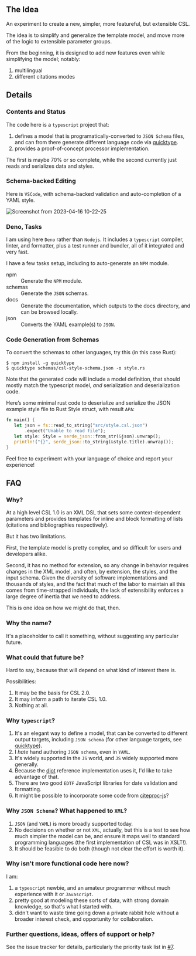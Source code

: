 ## The Idea

An experiment to create a new, simpler, more featureful, but extensible CSL.

The idea is to simplify and generalize the template model, and move more of the
logic to extensible parameter groups.

From the beginning, it is designed to add new features even while simplifying
the model; notably:

1. multilingual
2. different citations modes

## Details

### Contents and Status

The code here is a `typescript` project that:

1. defines a model that is programatically-converted to `JSON Schema` files, and
   can from there generate different language code via
   [quicktype](https://quicktype.io).
2. provides a proof-of-concept processor implementation.

The first is maybe 70% or so complete, while the second currently just reads and
serializes data and styles.

### Schema-backed Editing

Here is `VSCode`, with schema-backed validation and auto-completion of a YAML
style.

![Screenshot from 2023-04-16 10-22-25](https://user-images.githubusercontent.com/1134/232319672-88e96d95-1806-4d6b-9d27-6d0cc32d5033.png)

### Deno, Tasks

I am using here `Deno` rather than `Nodejs`. 
It includes a `typescript` compiler, linter, and formatter, plus a test runner and bundler, all of it integrated and very fast.

I have a few tasks setup, including to auto-generate an `NPM` module.

<dl>
  <dt>npm</dt>
  <dd>Generate the <code>NPM</code> module.</dd>
  <dt>schemas</dt>
  <dd>Generate the <code>JSON</code> schemas.</dd>
  <dt>docs</dt>
  <dd>Generate the documentation, which outputs to the docs directory, and can be browsed locally.</dd>
  <dt>json</dt>
  <dd>Converts the </code>YAML</code> example(s) to <code>JSON</code>.</dd>
</dl>

### Code Generation from Schemas

To convert the schemas to other languages, try this (in this case Rust):

```console
$ npm install -g quicktype
$ quicktype schemas/csl-style-schema.json -o style.rs
```

Note that the generated code will include a model definition, that should mostly
match the typescript model, _and_ serialization and deserialization code.

Here’s some minimal rust code to deserialize and serialize the JSON example
style file to Rust Style struct, with result `APA`:

```rust
fn main() {
   let json = fs::read_to_string("src/style.csl.json")
       .expect("Unable to read file");
   let style: Style = serde_json::from_str(&json).unwrap();
   println!("{}", serde_json::to_string(&style.title).unwrap());
}
```

Feel free to experiment with your language of choice and report your experience!

## FAQ

### Why?

At a high level CSL 1.0 is an XML DSL that sets some context-dependent
parameters and provides templates for inline and block formatting of lists
(citations and bibliographies respectively).

But it has two limitations.

First, the template model is pretty complex, and so difficult for users and
developers alike.

Second, it has no method for extension, so any change in behavior requires
changes in the XML model, and often, by extension, the styles, and the input
schema. Given the diversity of software implementations and thousands of styles,
and the fact that much of the labor to maintain all this comes from
time-strapped individuals, the lack of extensibility enforces a large degree of
inertia that we need to address.

This is one idea on how we might do that, then.

### Why the name?

It's a placeholder to call it something, without suggesting any particular
future.

### What could that future be?

Hard to say, because that will depend on what kind of interest there is.

Possibilities:

1. It may be the basis for CSL 2.0.
2. It may inform a path to iterate CSL 1.0.
3. Nothing at all.

### Why `typescript`?

1. It's an elegant way to define a model, that can be converted to different
   output targets, including `JSON schema` (for other language targets, see
   [quicktype](https://github.com/quicktype/quicktype)).
2. I _hate_ hand authoring `JSON schema`, even in `YAML`.
3. It's widely supported in the `JS` world, and `JS` widely supported more
   generally.
4. Because the [djot](https://djot.net/) reference implementation uses it, I'd
   like to take advantage of that.
5. There are two good `EDTF` JavaScript libraries for date validation and
   formatting.
6. It might be possible to incorporate some code from
   [citeproc-js](https://github.com/Juris-M/citeproc-js)?

### Why `JSON Schema`? What happened to `XML`?

1. `JSON` (and `YAML`) is more broadly supported today.
2. No decisions on whether or not `XML`, actually, but this is a test to see how
   much simpler the model can be, and ensure it maps well to standard
   programming languages (the first implementation of CSL was in XSLT!).
3. It should be feasible to do both (though not clear the effort is worth it).

### Why isn't more functional code here now?

I am:

1. a `typescript` newbie, and an amateur programmer without much experience with
   it or `Javascript`.
2. pretty good at modeling these sorts of data, with strong domain knowledge, so
   that's what I started with.
3. didn't want to waste time going down a private rabbit hole without a broader
   interest check, and opportunity for collaboration.

### Further questions, ideas, offers of support or help?

See the issue tracker for details, particularly the priority task list in
[#7](https://github.com/bdarcus/csl-next.js/issues/7).
